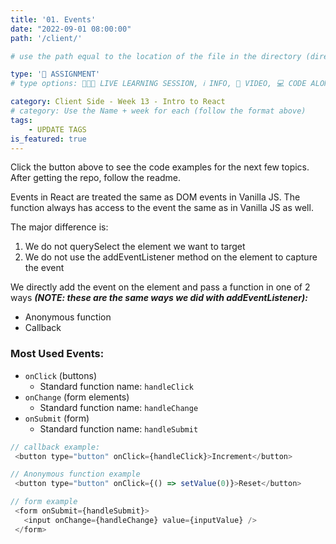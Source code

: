 ```yaml
---
title: '01. Events'
date: "2022-09-01 08:00:00"
path: '/client/'

# use the path equal to the location of the file in the directory (directory structure)

type: '📝 ASSIGNMENT'
# type options: 👩🏽‍🏫 LIVE LEARNING SESSION, ℹ️ INFO, 🎥 VIDEO, 💻 CODE ALONG, 🥼 LAB, ↩️ REVIEW/NOTES, 👥 GROUP LEARNING, 👷🏼‍♂️ GROUP PROJECT, 🧠 ASSESSMENT, 📝 ASSIGNMENT

category: Client Side - Week 13 - Intro to React
# category: Use the Name + week for each (follow the format above)
tags: 
    - UPDATE TAGS
is_featured: true
---
```


Click the button above to see the code examples for the next few topics. After getting the repo, follow the readme.

Events in React are treated the same as DOM events in Vanilla JS. The function always has access to the event the same as in Vanilla JS as well.

The major difference is:

1. We do not querySelect the element we want to target
1. We do not use the addEventListener method on the element to capture the event

We directly add the event on the element and pass a function in one of 2 ways **_(NOTE: these are the same ways we did with addEventListener):_**

- Anonymous function
- Callback

### Most Used Events:
- `onClick` (buttons)
  - Standard function name: `handleClick`
- `onChange` (form elements)
  - Standard function name: `handleChange`
- `onSubmit` (form)
  - Standard function name: `handleSubmit`

```js
// callback example:
 <button type="button" onClick={handleClick}>Increment</button>

// Anonymous function example
 <button type="button" onClick={() => setValue(0)}>Reset</button>

// form example
 <form onSubmit={handleSubmit}>
   <input onChange={handleChange} value={inputValue} />
 </form>
 ```
